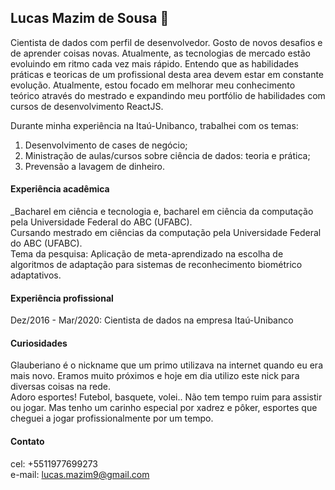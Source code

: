 ## Lucas Mazim de Sousa 👋

Cientista de dados com perfil de desenvolvedor. Gosto de novos desafios e de aprender coisas novas. Atualmente, as tecnologias de mercado estão evoluindo em ritmo cada vez mais rápido. Entendo que as habilidades práticas e teoricas de um profissional desta area devem estar em constante evolução. Atualmente, estou focado em melhorar meu conhecimento teórico através do mestrado e expandindo meu portfólio de habilidades com cursos de desenvolvimento ReactJS.

Durante minha experiência na Itaú-Unibanco, trabalhei com os temas: 
1. Desenvolvimento de cases de negócio; 
2. Ministração de aulas/cursos sobre ciência de dados: teoria e prática;
3. Prevensão a lavagem de dinheiro.

#### Experiência acadêmica
_Bacharel em ciência e tecnologia e, bacharel em ciência da computação pela Universidade Federal do ABC (UFABC).
<br/>Cursando mestrado em ciências da computação pela Universidade Federal do ABC (UFABC).
<br/>Tema da pesquisa: Aplicação de meta-aprendizado na escolha de algoritmos de adaptação para sistemas de reconhecimento biométrico adaptativos.

#### Experiência profissional
Dez/2016 - Mar/2020: Cientista de dados na empresa Itaú-Unibanco

#### Curiosidades
Glauberiano é o nickname que um primo utilizava na internet quando eu era mais novo. Eramos muito próximos e hoje em dia utilizo este nick para diversas coisas na rede.
<br/>Adoro esportes! Futebol, basquete, volei.. Não tem tempo ruim para assistir ou jogar. Mas tenho um carinho especial por xadrez e pôker, esportes que cheguei a jogar profissionalmente por um tempo.

#### Contato
cel: +5511977699273
<br/>e-mail: lucas.mazim9@gmail.com
<!--
**glauberiano/glauberiano** is a ✨ _special_ ✨ repository because its `README.md` (this file) appears on your GitHub profile.

Here are some ideas to get you started:

- 🔭 I’m currently working on ...
- 🌱 I’m currently learning ...
- 👯 I’m looking to collaborate on ...
- 🤔 I’m looking for help with ...
- 💬 Ask me about ...
- 📫 How to reach me: ...
- 😄 Pronouns: ...
- ⚡ Fun fact: ...
-->
